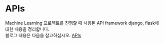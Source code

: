 # APIs
Machine Learning 프로젝트를 진행할 때 사용된 API framework django, flask에 대한 내용을 정리합니다.  
블로그 내용은 다음을 참고하십시오. [APIs](https://kaejong.tistory.com/category/Dev%20%26%20System/APIs)
